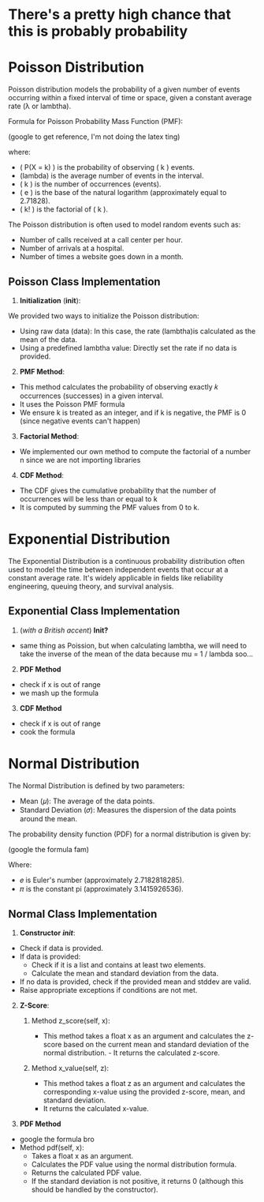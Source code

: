 # There's a pretty high chance that this is probably probability


# Poisson Distribution

Poisson distribution models the probability of a given number of events occurring within a fixed interval of time or space, given a constant average rate (λ or lambtha).

Formula for Poisson Probability Mass Function (PMF):

(google to get reference, I'm not doing the latex ting)

where:
- \( P(X = k) \) is the probability of observing \( k \) events.
- (lambda) is the average number of events in the interval.
- \( k \) is the number of occurrences (events).
- \( e \) is the base of the natural logarithm (approximately equal to 2.71828).
- \( k! \) is the factorial of \( k \).


The Poisson distribution is often used to model random events such as:

- Number of calls received at a call center per hour.
- Number of arrivals at a hospital.
- Number of times a website goes down in a month.

## Poisson Class Implementation
1. **Initialization** (__init__):

We provided two ways to initialize the Poisson distribution:
- Using raw data (data): In this case, the rate (lambtha)is calculated as the mean of the data.
- Using a predefined lambtha value: Directly set the rate if no data is provided.

2. **PMF Method**:
- This method calculates the probability of observing exactly 𝑘 occurrences (successes) in a given interval.
- It uses the Poisson PMF formula
- We ensure k is treated as an integer, and if k is negative, the PMF is 0 (since negative events can't happen)

3. **Factorial Method**:
- We implemented our own method to compute the factorial of a number n since we are not importing libraries

4. **CDF Method**:
- The CDF gives the cumulative probability that the number of occurrences will be less than or equal to k
- It is computed by summing the PMF values from 0 to k.

# Exponential Distribution
The Exponential Distribution is a continuous probability distribution often used to model the time between independent events that occur at a constant average rate. It's widely applicable in fields like reliability engineering, queuing theory, and survival analysis.

## Exponential Class Implementation

1. (*with a British accent*) **Init?**

- same thing as Poission, but when calculating lambtha, we will need to take the inverse of the mean of the data because mu = 1 / lambda soo...

2. **PDF Method**
- check if x is out of range
- we mash up the formula

3. **CDF Method**
- check if x is out of range
- cook the formula

# Normal Distribution
The Normal Distribution is defined by two parameters:

- Mean (𝜇): The average of the data points.
- Standard Deviation (𝜎): Measures the dispersion of the data points around the mean.

The probability density function (PDF) for a normal distribution is given by:

(google the formula fam)

Where:

- 𝑒 is Euler's number (approximately 2.7182818285).
- 𝜋 is the constant pi (approximately 3.1415926536).

## Normal Class Implementation

1. **Constructor** *___init___*:

- Check if data is provided.
- If data is provided:
  - Check if it is a list and contains at least two elements.
  - Calculate the mean and standard deviation from the data.
- If no data is provided, check if the provided mean and stddev are valid.
- Raise appropriate exceptions if conditions are not met.

2. **Z-Score**:
    1. Method z_score(self, x):

        - This method takes a float x as an argument and calculates the z-score based on the current mean and standard deviation of the normal distribution. - It returns the calculated z-score.
    
    2. Method x_value(self, z):

        - This method takes a float z as an argument and calculates the corresponding x-value using the provided z-score, mean, and standard deviation. 
        - It returns the calculated x-value.

3. **PDF Method**
- google the formula bro
- Method pdf(self, x):
    - Takes a float x as an argument.
    - Calculates the PDF value using the normal distribution formula.
    - Returns the calculated PDF value.
    - If the standard deviation is not positive, it returns 0 (although this should be handled by the constructor).